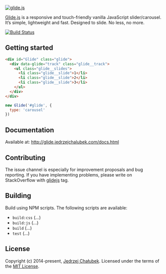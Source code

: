 [![glide.js](http://glide.jedrzejchalubek.com/images/glide-logotype.png)](http://glide.jedrzejchalubek.com)

[Glide.js](http://glide.jedrzejchalubek.com) is a responsive and touch-friendly vanilla JavaScript slider/carousel. It’s simple, lightweight and fast. Designed to slide. No less, no more.

[![Build Status](https://api.travis-ci.org/jedrzejchalubek/glidejs.svg?branch=master)](https://travis-ci.org/jedrzejchalubek/glidejs)

## Getting started

```html
<div id="Glide" class="glide">
  <div data-glide="track" class="glide__track">
    <ul class="glide__slides">
      <li class="glide__slide">1</li>
      <li class="glide__slide">2</li>
      <li class="glide__slide">3</li>
    </ul>
  </div>
</div>
```

```js
new Glide('#glide', {
  type: 'carousel'
})
```

## Documentation
Available at: http://glide.jedrzejchalubek.com/docs.html

## Contributing
The issue channel is especially for improvement proposals and bug reporting. If you have implementing problems, please write on StackOverflow with [glidejs](http://stackoverflow.com/questions/tagged/glidejs) tag.

## Building
Build using NPM scripts. The following scripts are available:
- `build:css` (...)
- `build:js` (...)
- `build` (...)
- `test` (...)

## License
Copyright (c) 2014-present, [Jędrzej Chałubek](http://jedrzejchalubek.com). Licensed under the terms of the [MIT License](http://opensource.org/licenses/MIT).
